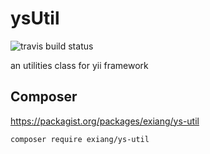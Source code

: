 # ysUtil
![travis build status](https://travis-ci.org/exiang/ysUtil.svg?branch=master)

an utilities class for yii framework

## Composer
https://packagist.org/packages/exiang/ys-util

```composer require exiang/ys-util```
